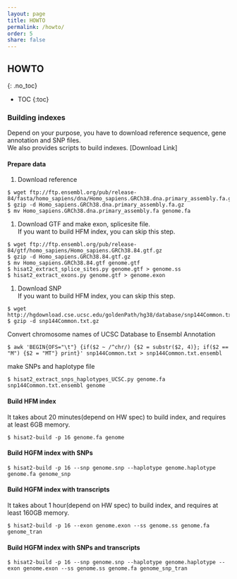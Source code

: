 ```yaml
---
layout: page
title: HOWTO
permalink: /howto/
order: 5
share: false
---
```


## HOWTO
{: .no_toc}

- TOC
{:toc}

### Building indexes
Depend on your purpose, you have to download reference sequence, gene annotation and SNP files.  
We also provides scripts to build indexes. [Download Link]

#### Prepare data
1. Download reference
```
$ wget ftp://ftp.ensembl.org/pub/release-84/fasta/homo_sapiens/dna/Homo_sapiens.GRCh38.dna.primary_assembly.fa.gz
$ gzip -d Homo_sapiens.GRCh38.dna.primary_assembly.fa.gz
$ mv Homo_sapiens.GRCh38.dna.primary_assembly.fa genome.fa
```
   
1. Download GTF and make exon, splicesite file.  
   If you want to build HFM index, you can skip this step.
```
$ wget ftp://ftp.ensembl.org/pub/release-84/gtf/homo_sapiens/Homo_sapiens.GRCh38.84.gtf.gz  
$ gzip -d Homo_sapiens.GRCh38.84.gtf.gz
$ mv Homo_sapiens.GRCh38.84.gtf genome.gtf
$ hisat2_extract_splice_sites.py genome.gtf > genome.ss
$ hisat2_extract_exons.py genome.gtf > genome.exon
```

1. Download SNP  
   If you want to build HFM index, you can skip this step.  
```
$ wget http://hgdownload.cse.ucsc.edu/goldenPath/hg38/database/snp144Common.txt.gz
$ gzip -d snp144Common.txt.gz
```

   Convert chromosome names of UCSC Database to Ensembl Annotation
```
$ awk 'BEGIN{OFS="\t"} {if($2 ~ /^chr/) {$2 = substr($2, 4)}; if($2 == "M") {$2 = "MT"} print}' snp144Common.txt > snp144Common.txt.ensembl
```

   make SNPs and haplotype file
```
$ hisat2_extract_snps_haplotypes_UCSC.py genome.fa snp144Common.txt.ensembl genome
```

#### Build HFM index
It takes about 20 minutes(depend on HW spec) to build index, and requires at least 6GB memory.
```
$ hisat2-build -p 16 genome.fa genome
```

#### Build HGFM index with SNPs
```
$ hisat2-build -p 16 --snp genome.snp --haplotype genome.haplotype genome.fa genome_snp
```

#### Build HGFM index with transcripts
It takes about 1 hour(depend on HW spec) to build index, and requires at least 160GB memory.
```
$ hisat2-build -p 16 --exon genome.exon --ss genome.ss genome.fa genome_tran
```

#### Build HGFM index with SNPs and transcripts

```
$ hisat2-build -p 16 --snp genome.snp --haplotype genome.haplotype --exon genome.exon --ss genome.ss genome.fa genome_snp_tran
```



